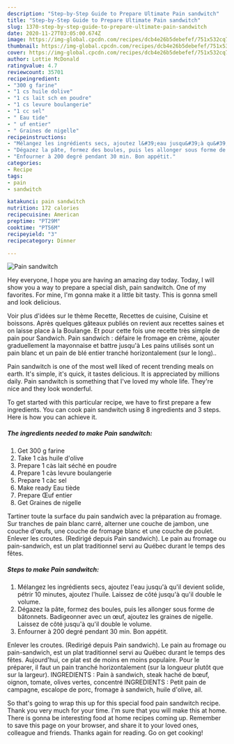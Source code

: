 ```yaml
---
description: "Step-by-Step Guide to Prepare Ultimate Pain sandwitch"
title: "Step-by-Step Guide to Prepare Ultimate Pain sandwitch"
slug: 1370-step-by-step-guide-to-prepare-ultimate-pain-sandwitch
date: 2020-11-27T03:05:00.674Z
image: https://img-global.cpcdn.com/recipes/dcb4e26b5debefef/751x532cq70/pain-sandwitch-photo-principale-de-la-recette.jpg
thumbnail: https://img-global.cpcdn.com/recipes/dcb4e26b5debefef/751x532cq70/pain-sandwitch-photo-principale-de-la-recette.jpg
cover: https://img-global.cpcdn.com/recipes/dcb4e26b5debefef/751x532cq70/pain-sandwitch-photo-principale-de-la-recette.jpg
author: Lottie McDonald
ratingvalue: 4.7
reviewcount: 35701
recipeingredient:
- "300 g farine"
- "1 cs huile dolive"
- "1 cs lait sch en poudre"
- "1 cs levure boulangerie"
- "1 cc sel"
- " Eau tide"
- " uf entier"
- " Graines de nigelle"
recipeinstructions:
- "Mélangez les ingrédients secs, ajoutez l&#39;eau jusqu&#39;à qu&#39;il devient solide, pétrir 10 minutes, ajoutez l&#39;huile. Laissez de côté jusqu&#39;à qu&#39;il double le volume."
- "Dégazez la pâte, formez des boules, puis les allonger sous forme de bâtonnets. Badigeonner avec un œuf, ajoutez les graines de nigelle. Laissez de côté jusqu&#39;à qu&#39;il double le volume."
- "Enfourner à 200 degré pendant 30 min. Bon appétit."
categories:
- Recipe
tags:
- pain
- sandwitch

katakunci: pain sandwitch 
nutrition: 172 calories
recipecuisine: American
preptime: "PT29M"
cooktime: "PT56M"
recipeyield: "3"
recipecategory: Dinner

---
```



![Pain sandwitch](https://img-global.cpcdn.com/recipes/dcb4e26b5debefef/751x532cq70/pain-sandwitch-photo-principale-de-la-recette.jpg)

Hey everyone, I hope you are having an amazing day today. Today, I will show you a way to prepare a special dish, pain sandwitch. One of my favorites. For mine, I'm gonna make it a little bit tasty. This is gonna smell and look delicious.

Voir plus d&#39;idées sur le thème Recette, Recettes de cuisine, Cuisine et boissons. Après quelques gâteaux publiés on revient aux recettes saines et on laisse place à la Boulange. Et pour cette fois une recette très simple de pain pour Sandwich. Pain sandwich : défaire le fromage en crème, ajouter graduellement la mayonnaise et battre jusqu&#39;à Les pains utilisés sont un pain blanc et un pain de blé entier tranché horizontalement (sur le long)..

Pain sandwitch is one of the most well liked of recent trending meals on earth. It's simple, it's quick, it tastes delicious. It is appreciated by millions daily. Pain sandwitch is something that I've loved my whole life. They're nice and they look wonderful.


To get started with this particular recipe, we have to first prepare a few ingredients. You can cook pain sandwitch using 8 ingredients and 3 steps. Here is how you can achieve it.

<!--inarticleads1-->

##### The ingredients needed to make Pain sandwitch:

1. Get 300 g farine
1. Take 1 càs huile d&#39;olive
1. Prepare 1 càs lait séché en poudre
1. Prepare 1 càs levure boulangerie
1. Prepare 1 càc sel
1. Make ready  Eau tiède
1. Prepare  Œuf entier
1. Get  Graines de nigelle


Tartiner toute la surface du pain sandwich avec la préparation au fromage. Sur tranches de pain blanc carré, alterner une couche de jambon, une couche d&#39;œufs, une couche de fromage blanc et une couche de poulet. Enlever les croutes. (Redirigé depuis Pain sandwich). Le pain au fromage ou pain-sandwich, est un plat traditionnel servi au Québec durant le temps des fêtes. 

<!--inarticleads2-->

##### Steps to make Pain sandwitch:

1. Mélangez les ingrédients secs, ajoutez l&#39;eau jusqu&#39;à qu&#39;il devient solide, pétrir 10 minutes, ajoutez l&#39;huile. Laissez de côté jusqu&#39;à qu&#39;il double le volume.
1. Dégazez la pâte, formez des boules, puis les allonger sous forme de bâtonnets. Badigeonner avec un œuf, ajoutez les graines de nigelle. Laissez de côté jusqu&#39;à qu&#39;il double le volume.
1. Enfourner à 200 degré pendant 30 min. Bon appétit.


Enlever les croutes. (Redirigé depuis Pain sandwich). Le pain au fromage ou pain-sandwich, est un plat traditionnel servi au Québec durant le temps des fêtes. Aujourd&#39;hui, ce plat est de moins en moins populaire. Pour le préparer, il faut un pain tranché horizontalement (sur la longueur plutôt que sur la largeur). INGREDIENTS : Pain à sandwich, steak haché de bœuf, oignon, tomate, olives vertes, concentré INGREDIENTS : Petit pain de campagne, escalope de porc, fromage à sandwich, huile d&#39;olive, ail. 

So that's going to wrap this up for this special food pain sandwitch recipe. Thank you very much for your time. I'm sure that you will make this at home. There is gonna be interesting food at home recipes coming up. Remember to save this page on your browser, and share it to your loved ones, colleague and friends. Thanks again for reading. Go on get cooking!
